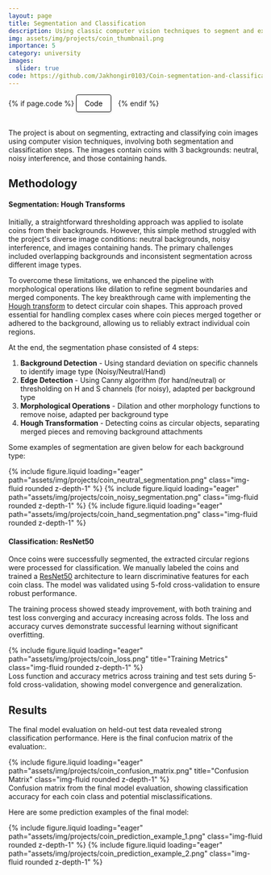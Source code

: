 ```yaml
---
layout: page
title: Segmentation and Classification
description: Using classic computer vision techniques to segment and extract, and deep learning for the classification
img: assets/img/projects/coin_thumbnail.png
importance: 5
category: university
images:
  slider: true
code: https://github.com/Jakhongir0103/Coin-segmentation-and-classification
---
```


<!-- Project Links/Buttons -->
<div class="links" style="margin-bottom: 2rem;">
  {% if page.code %}
    <a href="{{ page.code }}" class="btn btn-primary btn-sm" role="button" target="_blank" style="background-color: white !important; border: 1px solid black !important; color: black !important; padding: 8px 16px; border-radius: 4px; text-decoration: none; display: inline-block; margin-right: 10px; box-shadow: 0 2px 4px rgba(0,0,0,0.1);">
      <i class="fab fa-github"></i> Code
    </a>
  {% endif %}
</div>

The project is about on segmenting, extracting and classifying coin images using computer vision techniques, involving both segmentation and classification steps. The images contain coins with 3 backgrounds: neutral, noisy interference, and those containing hands. 

## Methodology

#### Segmentation: Hough Transforms

Initially, a straightforward thresholding approach was applied to isolate coins from their backgrounds. However, this simple method struggled with the project's diverse image conditions: neutral backgrounds, noisy interference, and images containing hands. The primary challenges included overlapping backgrounds and inconsistent segmentation across different image types.

To overcome these limitations, we enhanced the pipeline with morphological operations like dilation to refine segment boundaries and merged components. The key breakthrough came with implementing the [Hough transform](https://en.wikipedia.org/wiki/Hough_transform) to detect circular coin shapes. This approach proved essential for handling complex cases where coin pieces merged together or adhered to the background, allowing us to reliably extract individual coin regions.

At the end, the segmentation phase consisted of 4 steps:
1. **Background Detection** - Using standard deviation on specific channels to identify image type (Noisy/Neutral/Hand)
2. **Edge Detection** - Using Canny algorithm (for hand/neutral) or thresholding on H and S channels (for noisy), adapted per background type
3. **Morphological Operations** - Dilation and other morphology functions to remove noise, adapted per background type
4. **Hough Transformation** - Detecting coins as circular objects, separating merged pieces and removing background attachments

Some examples of segmentation are given below for each background type:

<swiper-container keyboard="true" navigation="true" pagination="true" pagination-clickable="true" pagination-dynamic-bullets="true" rewind="true">
  <swiper-slide>{% include figure.liquid loading="eager" path="assets/img/projects/coin_neutral_segmentation.png" class="img-fluid rounded z-depth-1" %}</swiper-slide>
  <swiper-slide>{% include figure.liquid loading="eager" path="assets/img/projects/coin_noisy_segmentation.png" class="img-fluid rounded z-depth-1" %}</swiper-slide>
  <swiper-slide>{% include figure.liquid loading="eager" path="assets/img/projects/coin_hand_segmentation.png" class="img-fluid rounded z-depth-1" %}</swiper-slide>
</swiper-container>

#### Classification: ResNet50

Once coins were successfully segmented, the extracted circular regions were processed for classification. We manually labeled the coins and trained a [ResNet50](https://docs.pytorch.org/vision/main/models/generated/torchvision.models.resnet50.html) architecture to learn discriminative features for each coin class. The model was validated using 5-fold cross-validation to ensure robust performance.

The training process showed steady improvement, with both training and test loss converging and accuracy increasing across folds. The loss and accuracy curves demonstrate successful learning without significant overfitting.

<div class="row justify-content-sm-center">
    <div class="col-sm-12 mt-3 mt-md-0">
        {% include figure.liquid loading="eager" path="assets/img/projects/coin_loss.png" title="Training Metrics" class="img-fluid rounded z-depth-1" %}
    </div>
</div>
<div class="caption">
    Loss function and accuracy metrics across training and test sets during 5-fold cross-validation, showing model convergence and generalization.
</div>

## Results

The final model evaluation on held-out test data revealed strong classification performance. Here is the final confucion matrix of the evaluation:.

<div class="row justify-content-sm-center">
    <div class="col-sm-8 mt-3 mt-md-0">
        {% include figure.liquid loading="eager" path="assets/img/projects/coin_confusion_matrix.png" title="Confusion Matrix" class="img-fluid rounded z-depth-1" %}
    </div>
</div>
<div class="caption">
    Confusion matrix from the final model evaluation, showing classification accuracy for each coin class and potential misclassifications.
</div>

Here are some prediction examples of the final model:

<swiper-container keyboard="true" navigation="true" pagination="true" pagination-clickable="true" pagination-dynamic-bullets="true" rewind="true">
  <swiper-slide>{% include figure.liquid loading="eager" path="assets/img/projects/coin_prediction_example_1.png" class="img-fluid rounded z-depth-1" %}</swiper-slide>
  <swiper-slide>{% include figure.liquid loading="eager" path="assets/img/projects/coin_prediction_example_2.png" class="img-fluid rounded z-depth-1" %}</swiper-slide>
</swiper-container>